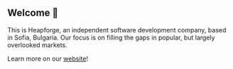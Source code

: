 ## Welcome 👋
This is Heapforge, an independent software development company, based in Sofia, Bulgaria. Our focus is on filling the gaps in popular, but largely overlooked markets.

Learn more on our [website](https://heapforge.com/)!
